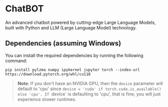 # ChatBOT

An advanced chatbot powered by cutting-edge Large Language Models, built with Python and LLM (Large Language Model) technology.

## Dependencies (assuming Windows)

You can install the required dependencies by running the following command:

```shell
pip install pylzma numpy ipykernel jupyter torch --index-url https://download.pytorch.org/whl/cu118
```

> **Note**: If you don't have an NVIDIA GPU, then the `device` parameter will default to 'cpu' since `device = 'cuda' if torch.cuda.is_available() else 'cpu'. If `device` is defaulting to 'cpu', that is fine; you will just experience slower runtimes.

